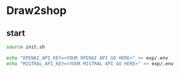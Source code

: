 # Draw2shop

## start

```bash
source init.sh

echo "OPENAI_API_KEY=<YOUR OPENAI API GO HERE>" >> exp/.env
echo "MISTRAL_API_KEY=<YOUR MISTRAL API GO HERE>" >> exp/.env

```
